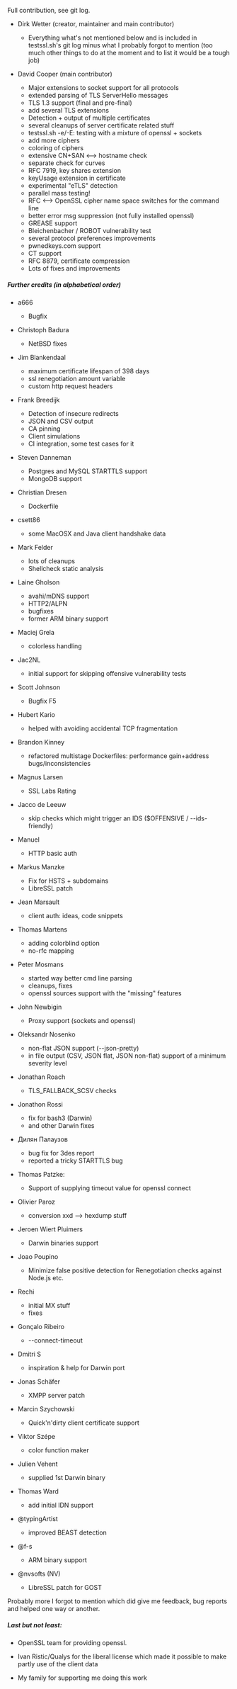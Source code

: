 
Full contribution, see git log.

* Dirk Wetter (creator, maintainer and main contributor)
  - Everything what's not mentioned below and is included in testssl.sh's git log
    minus what I probably forgot to mention
  (too much other things to do at the moment and to list it would be a tough job)

* David Cooper (main contributor)
  - Major extensions to socket support for all protocols
  - extended parsing of TLS ServerHello messages
  - TLS 1.3 support (final and pre-final)
  - add several TLS extensions
  - Detection + output of multiple certificates
  - several cleanups of server certificate related stuff
  - testssl.sh -e/-E: testing with a mixture of openssl + sockets
  - add more ciphers
  - coloring of ciphers
  - extensive CN+SAN <--> hostname check
  - separate check for curves
  - RFC 7919, key shares extension
  - keyUsage extension in certificate
  - experimental "eTLS" detection
  - parallel mass testing!
  - RFC <--> OpenSSL cipher name space switches for the command line
  - better error msg suppression (not fully installed openssl)
  - GREASE support
  - Bleichenbacher / ROBOT vulnerability test
  - several protocol preferences improvements
  - pwnedkeys.com support
  - CT support
  - RFC 8879, certificate compression
  - Lots of fixes and improvements

##### Further credits (in alphabetical order)

* a666
  - Bugfix

* Christoph Badura
  - NetBSD fixes

* Jim Blankendaal
  - maximum certificate lifespan of 398 days
  - ssl renegotiation amount variable
  - custom http request headers

* Frank Breedijk
  - Detection of insecure redirects
  - JSON and CSV output
  - CA pinning
  - Client simulations
  - CI integration, some test cases for it

* Steven Danneman
  - Postgres and MySQL STARTTLS support
  - MongoDB support

* Christian Dresen
   - Dockerfile

* csett86
   - some MacOSX and Java client handshake data

* Mark Felder
  - lots of cleanups
  - Shellcheck static analysis

* Laine Gholson
  - avahi/mDNS support
  - HTTP2/ALPN
  - bugfixes
  - former ARM binary support

* Maciej Grela
  - colorless handling

* Jac2NL
  - initial support for skipping offensive vulnerability tests

* Scott Johnson
  - Bugfix F5

* Hubert Kario
  - helped with avoiding accidental TCP fragmentation

* Brandon Kinney
  - refactored multistage Dockerfiles: performance gain+address bugs/inconsistencies

* Magnus Larsen
  - SSL Labs Rating

* Jacco de Leeuw
  - skip checks which might trigger an IDS ($OFFENSIVE / --ids-friendly)

* Manuel
  - HTTP basic auth

* Markus Manzke
  - Fix for HSTS + subdomains
  - LibreSSL patch

* Jean Marsault
  - client auth: ideas, code snippets

* Thomas Martens
  - adding colorblind option
  - no-rfc mapping

* Peter Mosmans
  - started way better cmd line parsing
  - cleanups, fixes
  - openssl sources support with the "missing" features

* John Newbigin
  - Proxy support (sockets and openssl)

* Oleksandr Nosenko
  - non-flat JSON support (--json-pretty)
  - in file output (CSV, JSON flat, JSON non-flat) support of a minimum severity level

* Jonathan Roach
  - TLS_FALLBACK_SCSV checks

* Jonathon Rossi
  - fix for bash3 (Darwin)
  - and other Darwin fixes

* Дилян Палаузов
  - bug fix for 3des report
  - reported a tricky STARTTLS bug

* Thomas Patzke:
  - Support of supplying timeout value for openssl connect

* Olivier Paroz
  - conversion xxd --> hexdump stuff

* Jeroen Wiert Pluimers
  - Darwin binaries support

* Joao Poupino
  - Minimize false positive detection for Renegotiation checks against Node.js etc.

* Rechi
  - initial MX stuff
  - fixes

* Gonçalo Ribeiro
  - --connect-timeout

* Dmitri S
  - inspiration & help for Darwin port

* Jonas Schäfer
  - XMPP server patch

* Marcin Szychowski
  - Quick'n'dirty client certificate support

* Viktor Szépe
  - color function maker

* Julien Vehent
  - supplied 1st Darwin binary

* Thomas Ward
  - add initial IDN support

* @typingArtist
  - improved BEAST detection

* @f-s
  - ARM binary support

* @nvsofts (NV)
  - LibreSSL patch for GOST

Probably more I forgot to mention which did give me feedback, bug reports and helped one way or another.


##### Last but not least:

* OpenSSL team for providing openssl.

* Ivan Ristic/Qualys for the liberal license which made it possible to make partly use of the client data

* My family for supporting me doing this work
